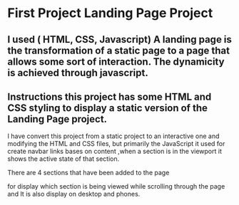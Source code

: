 # First Project Landing Page Project  
## I used ( HTML, CSS, Javascript) A landing page is the transformation of a static page to a page that allows some sort of interaction. The dynamicity is achieved through javascript.

## Instructions this project has some HTML and CSS styling to display a static version of the Landing Page project. 
I have convert this project from a static project to an interactive one and modifying the HTML and CSS files, but primarily the JavaScript it used for create navbar links bases on content ,when a section is in the viewport it shows the active state of that section.

There are 4 sections that have been added to the page

for display which section is being viewed while scrolling through the page  and It is also display on desktop and phones.
 

